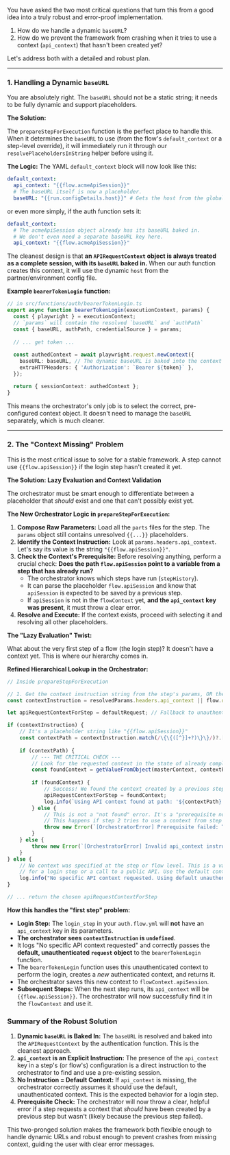 You have asked the two most critical questions that turn this from a good idea into a truly robust and error-proof implementation.

1.  How do we handle a dynamic `baseURL`?
2.  How do we prevent the framework from crashing when it tries to use a context (`api_context`) that hasn't been created yet?

Let's address both with a detailed and robust plan.

---

### **1. Handling a Dynamic `baseURL`**

You are absolutely right. The `baseURL` should not be a static string; it needs to be fully dynamic and support placeholders.

**The Solution:**

The `prepareStepForExecution` function is the perfect place to handle this. When it determines the `baseURL` to use (from the flow's `default_context` or a step-level override), it will immediately run it through our `resolvePlaceholdersInString` helper before using it.

**The Logic:**
The YAML `default_context` block will now look like this:
```yaml
default_context:
  api_context: "{{flow.acmeApiSession}}"
  # The baseURL itself is now a placeholder.
  baseURL: "{{run.configDetails.host}}" # Gets the host from the global run config
```
or even more simply, if the auth function sets it:
```yaml
default_context:
  # The acmeApiSession object already has its baseURL baked in.
  # We don't even need a separate baseURL key here.
  api_context: "{{flow.acmeApiSession}}"
```

The cleanest design is that **an `APIRequestContext` object is always treated as a complete session, with its `baseURL` baked in.** When our auth function creates this context, it will use the dynamic `host` from the partner/environment config file.

**Example `bearerTokenLogin` function:**
```typescript
// in src/functions/auth/bearerTokenLogin.ts
export async function bearerTokenLogin(executionContext, params) {
  const { playwright } = executionContext;
  // `params` will contain the resolved `baseURL` and `authPath`
  const { baseURL, authPath, credentialSource } = params;
  
  // ... get token ...
  
  const authedContext = await playwright.request.newContext({
    baseURL: baseURL, // The dynamic baseURL is baked into the context here.
    extraHTTPHeaders: { 'Authorization': `Bearer ${token}` },
  });

  return { sessionContext: authedContext };
}
```
This means the orchestrator's only job is to select the correct, pre-configured context object. It doesn't need to manage the `baseURL` separately, which is much cleaner.

---

### **2. The "Context Missing" Problem**

This is the most critical issue to solve for a stable framework. A step cannot use `{{flow.apiSession}}` if the login step hasn't created it yet.

**The Solution: Lazy Evaluation and Context Validation**

The orchestrator must be smart enough to differentiate between a placeholder that *should* exist and one that can't possibly exist yet.

**The New Orchestrator Logic in `prepareStepForExecution`:**

1.  **Compose Raw Parameters:** Load all the `parts` files for the step. The `params` object still contains unresolved `{{...}}` placeholders.
2.  **Identify the Context Instruction:** Look at `params.headers.api_context`. Let's say its value is the string `"{{flow.apiSession}}"`.
3.  **Check the Context's Prerequisite:** Before resolving anything, perform a crucial check: **Does the path `flow.apiSession` point to a variable from a step that has already run?**
    *   The orchestrator knows which steps have run (`stepHistory`).
    *   It can parse the placeholder `flow.apiSession` and know that `apiSession` is expected to be saved by a previous step.
    *   If `apiSession` is not in the `flowContext` yet, **and the `api_context` key was present**, it must throw a clear error.
4.  **Resolve and Execute:** If the context exists, proceed with selecting it and resolving all other placeholders.

**The "Lazy Evaluation" Twist:**

What about the very first step of a flow (the login step)? It doesn't have a context yet. This is where our hierarchy comes in.

**Refined Hierarchical Lookup in the Orchestrator:**
```typescript
// Inside prepareStepForExecution

// 1. Get the context instruction string from the step's params, OR the flow's default.
const contextInstruction = resolvedParams.headers.api_context || flow.default_context?.api_context;

let apiRequestContextForStep = defaultRequest; // Fallback to unauthenticated

if (contextInstruction) {
    // It's a placeholder string like "{{flow.apiSession}}"
    const contextPath = contextInstruction.match(/\{\{([^}]+?)\}\}/)?.[1];
    
    if (contextPath) {
        // --- THE CRITICAL CHECK ---
        // Look for the requested context in the state of already completed steps.
        const foundContext = getValueFromObject(masterContext, contextPath);
        
        if (foundContext) {
            // Success! We found the context created by a previous step.
            apiRequestContextForStep = foundContext;
            log.info(`Using API context found at path: '${contextPath}'`);
        } else {
            // This is not a "not found" error. It's a "prerequisite not met" error.
            // This happens if step 2 tries to use a context from step 1, but step 1 failed.
            throw new Error(`[OrchestratorError] Prerequisite failed: The context '${contextPath}' was expected to be available but was not found in the current flow state.`);
        }
    } else {
        throw new Error(`[OrchestratorError] Invalid api_context instruction: '${contextInstruction}'`);
    }
} else {
    // No context was specified at the step or flow level. This is a valid scenario
    // for a login step or a call to a public API. Use the default context.
    log.info("No specific API context requested. Using default unauthenticated context.");
}

// ... return the chosen apiRequestContextForStep
```

**How this handles the "first step" problem:**

*   **Login Step:** The `login_step` in your `auth.flow.yml` will **not** have an `api_context` key in its parameters.
*   **The orchestrator sees `contextInstruction` is `undefined`**.
*   It logs "No specific API context requested" and correctly passes the **default, unauthenticated `request` object** to the `bearerTokenLogin` function.
*   The `bearerTokenLogin` function uses this unauthenticated context to perform the login, creates a *new* authenticated context, and returns it.
*   The orchestrator saves this new context to `flowContext.apiSession`.
*   **Subsequent Steps:** When the next step runs, its `api_context` will be `{{flow.apiSession}}`. The orchestrator will now successfully find it in the `flowContext` and use it.

### **Summary of the Robust Solution**

1.  **Dynamic `baseURL` is Baked In:** The `baseURL` is resolved and baked into the `APIRequestContext` by the authentication function. This is the cleanest approach.
2.  **`api_context` is an Explicit Instruction:** The presence of the `api_context` key in a step's (or flow's) configuration is a direct instruction to the orchestrator to find and use a pre-existing session.
3.  **No Instruction = Default Context:** If `api_context` is missing, the orchestrator correctly assumes it should use the default, unauthenticated context. This is the expected behavior for a login step.
4.  **Prerequisite Check:** The orchestrator will now throw a clear, helpful error if a step requests a context that *should* have been created by a previous step but wasn't (likely because the previous step failed).

This two-pronged solution makes the framework both flexible enough to handle dynamic URLs and robust enough to prevent crashes from missing context, guiding the user with clear error messages.